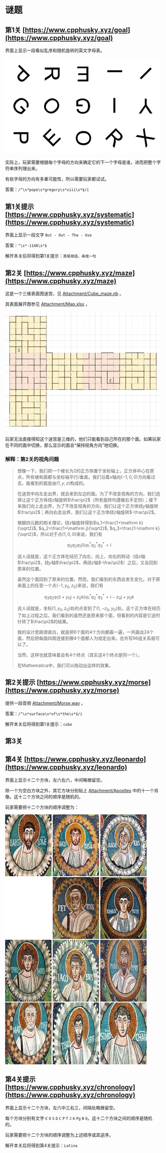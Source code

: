 # 谜题

<!-- > 注：实际的历史环境中会出现拉丁文等语种。出于方便玩家的目的，我们规定，本次解谜的所有题目都限定中文和英文，不会在拉丁文等方面难为玩家；至于其它语言，均会翻译成中/英文。 -->

## 第1关 [https://www.cpphusky.xyz/goal](https://www.cpphusky.xyz/goal)

界面上显示一段看似乱序和随机旋转的英文字母表。

![Puzzle1.png](Attachment/Puzzle1.png)

实际上，玩家需要根据毎个字母的方向来确定它的下一个字母是谁，进而把整个字符串序列理出来。

有些字母的方向有多重可能性，所以需要玩家都试试。

答案：`/^\s*pope\s*gregory\s*xiii\s*$/i`

## 第1关提示 [https://www.cpphusky.xyz/systematic](https://www.cpphusky.xyz/systematic)

界面上显示一段文字 `But - Out - The - Use`

答案：`^\s*-1148\s*$`

解开本关后将得到第1关提示：`首尾相连，串成一句`

## 第2关 [https://www.cpphusky.xyz/maze](https://www.cpphusky.xyz/maze)

这是一个三维表面图迷宫，见 [Attachment/Cube_maze.nb](Attachment/Cube_maze.nb) 。

其表面展开图参见 [Attachment/Map.xlsx](Attachment/Map.xlsx) 。

![Attachment/Map.png](Attachment/Map.png)

玩家无法直接得知这个迷宫是三维的，他们只能看到自己所在的那个面。如果玩家在不同的面中切换，那么显示的面会“保持视角方向”地切换。

### 解释：第2关的视角问题

> 想像一下，我们把一个棱长为$2$的正方体置于坐标轴上，正方体中心在原点，所有棱和面都与坐标轴平行/垂直。我们沿着$x$轴向$(-1,0,0)$方向看过去，能看到的面是由$(1,y,z)$构成的。
>
> 在迷宫中向左走出界，就会来到左边的面。为了不改变视角的方向，我们选择让这个正方体绕$z$轴旋转$\frac\pi2$（所有旋转均遵循右手定则）；接下来我们向上走出界，为了不改变视角的方向，我们让这个正方体绕$y$轴旋转$\frac\pi2$；再向右走出界，我们让这个正方体绕$z$轴旋转$-\frac\pi2$。
>
> 根据四元数的相关理论，绕$z$轴旋转得到$q_1=\frac{1+\mathrm k}{\sqrt2}$, $q_2=\frac{1+\mathrm j}{\sqrt2}$, $q_3=\frac{1-\mathrm k}{\sqrt2}$，所以对于点$(1,0,0)$来说，我们有
>
> $$q_3q_2q_1(\mathrm i)q_1^*q_2^*q_3^*=\mathrm i$$
>
> 说人话就是，这个正方体在经历了向左、向上、向右的转动（绕$z$轴$\frac\pi2$，绕$y$轴$\frac\pi2$，再绕$z$轴$-\frac\pi2$）之后，又会回到原来的位置。
>
> 虽然这个面回到了原来的位置，然而，我们看到的东西会发生变化。对于原来面上的任意一个点$(-1,y_0,z_0)$来说，我们有
>
> $$q_3q_2q_1(\mathrm i+y_0\mathrm j+z_0\mathrm k)q_1^*q_2^*q_3^*=\mathrm i-z_0\mathrm j+y_0\mathrm k$$
>
> 说人话就是，坐标$(1,y_0,z_0)$处的点变到了$(1,-z_0,y_0)$处。这个正方体在经历了如上过程之后，我们看到的虽然还是原来那个面，但看到的内容是它逆时针转了$\frac\pi2$的结果。
>
> 我的设计思路很直白，就是把6个面的4个方向都画一遍，一共画出24个面，然后把每面四周连接到哪4个面都人为规定出来。总共写96组关系就可以了。
>
> 当然，这样也就意味着会有4个终点（其实这4个终点是同一个）。
>
> 在Mathematica中，我们可以拖动出这样的效果。

## 第2关提示 [https://www.cpphusky.xyz/morse](https://www.cpphusky.xyz/morse)

提供一段音频 [Attachment/Morse.wav](Attachment/Morse.wav) 。

答案：`/^\s*surface\s*of\s*the\s*$/i`

解开本关后将得到第1关提示：`cube`

## 第3关

## 第4关 [https://www.cpphusky.xyz/leonardo](https://www.cpphusky.xyz/leonardo)

界面上显示十二个方块，左六右六，中间略微留空。

除一个为空白方块之外，其它方块分别贴上 [Attachment/Apostles](Attachment/Apostles) 中的十一个肖像。这十二个方块之间的顺序是随机的。

玩家需要把十二个方块的顺序调整为：

![01_BARTO_LOME](Attachment/Apostles/01_BARTO_LOME.jpg) ![02_IACO_BVSAL.jpg](Attachment/Apostles/02_IACO_BVSAL.jpg) ![03_ANDR_EAS](Attachment/Apostles/03_ANDR_EAS.jpg) ![04_Judas.jpg](Attachment/Apostles/04_Judas.jpg) ![05_PET_RVS](Attachment/Apostles/05_PET_RVS.jpg) ![06_IOHAN_NIS](Attachment/Apostles/06_IOHAN_NIS.jpg) ![07_THO_MAS](Attachment/Apostles/07_THO_MAS.jpg) ![08_IACO_BVS](Attachment/Apostles/08_IACO_BVS.jpg) ![09_PHILI_PPVS](Attachment/Apostles/09_PHILI_PPVS.jpg) ![10_MAT_THEVS](Attachment/Apostles/10_MAT_THEVS.jpg) ![11_THAD_DEVS](Attachment/Apostles/11_THAD_DEVS.jpg) ![12_SIMO_CHAN](Attachment/Apostles/12_SIMO_CHAN.jpg)

## 第4关提示 [https://www.cpphusky.xyz/chronology](https://www.cpphusky.xyz/chronology)

界面上显示十二个方块，左六中三右三，间隔处略微留空。

每个方块分别有文字 `Ꞓ` `O` `S` `D` `C` `P` `T` `J` `K` `Pg` `N` `Q`，这十二个方块之间的顺序是随机的。

玩家需要把十二个方块的顺序调整为上述顺序或其逆序。

解开本关后将得到第4关提示：`Latina`
